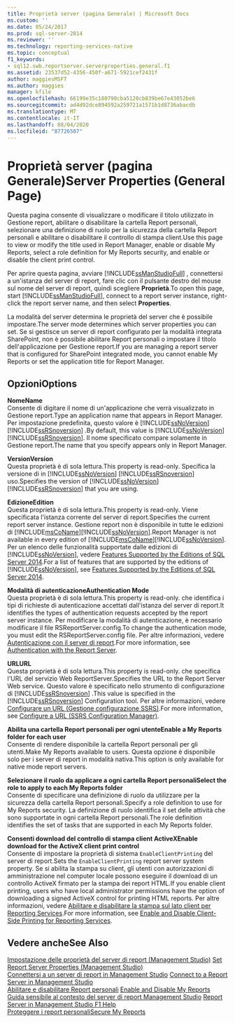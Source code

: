 ```yaml
---
title: Proprietà server (pagina Generale) | Microsoft Docs
ms.custom: ''
ms.date: 05/24/2017
ms.prod: sql-server-2014
ms.reviewer: ''
ms.technology: reporting-services-native
ms.topic: conceptual
f1_keywords:
- sql12.swb.reportserver.serverproperties.general.f1
ms.assetid: 23537d52-4356-450f-a671-5921cef2431f
author: maggiesMSFT
ms.author: maggies
manager: kfile
ms.openlocfilehash: 66199e35c180790cba5120cb839be67e43052be6
ms.sourcegitcommit: ad4d92dce894592a259721a1571b1d8736abacdb
ms.translationtype: MT
ms.contentlocale: it-IT
ms.lasthandoff: 08/04/2020
ms.locfileid: "87726507"
---
```

# <a name="server-properties-general-page"></a><span data-ttu-id="eb321-102">Proprietà server (pagina Generale)</span><span class="sxs-lookup"><span data-stu-id="eb321-102">Server Properties (General Page)</span></span>
  <span data-ttu-id="eb321-103">Questa pagina consente di visualizzare o modificare il titolo utilizzato in Gestione report, abilitare o disabilitare la cartella Report personali, selezionare una definizione di ruolo per la sicurezza della cartella Report personali e abilitare o disabilitare il controllo di stampa client.</span><span class="sxs-lookup"><span data-stu-id="eb321-103">Use this page to view or modify the title used in Report Manager, enable or disable My Reports, select a role definition for My Reports security, and enable or disable the client print control.</span></span>  
  
 <span data-ttu-id="eb321-104">Per aprire questa pagina, avviare [!INCLUDE[ssManStudioFull](../../includes/ssmanstudiofull-md.md)] , connettersi a un'istanza del server di report, fare clic con il pulsante destro del mouse sul nome del server di report, quindi scegliere **Proprietà**.</span><span class="sxs-lookup"><span data-stu-id="eb321-104">To open this page, start [!INCLUDE[ssManStudioFull](../../includes/ssmanstudiofull-md.md)], connect to a report server instance, right-click the report server name, and then select **Properties**.</span></span>  
  
 <span data-ttu-id="eb321-105">La modalità del server determina le proprietà del server che è possibile impostare.</span><span class="sxs-lookup"><span data-stu-id="eb321-105">The server mode determines which server properties you can set.</span></span> <span data-ttu-id="eb321-106">Se si gestisce un server di report configurato per la modalità integrata SharePoint, non è possibile abilitare Report personali o impostare il titolo dell'applicazione per Gestione report.</span><span class="sxs-lookup"><span data-stu-id="eb321-106">If you are managing a report server that is configured for SharePoint integrated mode, you cannot enable My Reports or set the application title for Report Manager.</span></span>  
  
## <a name="options"></a><span data-ttu-id="eb321-107">Opzioni</span><span class="sxs-lookup"><span data-stu-id="eb321-107">Options</span></span>  
 <span data-ttu-id="eb321-108">**Nome**</span><span class="sxs-lookup"><span data-stu-id="eb321-108">**Name**</span></span>  
 <span data-ttu-id="eb321-109">Consente di digitare il nome di un'applicazione che verrà visualizzato in Gestione report.</span><span class="sxs-lookup"><span data-stu-id="eb321-109">Type an application name that appears in Report Manager.</span></span> <span data-ttu-id="eb321-110">Per impostazione predefinita, questo valore è [!INCLUDE[ssNoVersion](../../includes/ssnoversion-md.md)] [!INCLUDE[ssRSnoversion](../../includes/ssrsnoversion-md.md)] .</span><span class="sxs-lookup"><span data-stu-id="eb321-110">By default, this value is [!INCLUDE[ssNoVersion](../../includes/ssnoversion-md.md)] [!INCLUDE[ssRSnoversion](../../includes/ssrsnoversion-md.md)].</span></span> <span data-ttu-id="eb321-111">Il nome specificato compare solamente in Gestione report.</span><span class="sxs-lookup"><span data-stu-id="eb321-111">The name that you specify appears only in Report Manager.</span></span>  
  
 <span data-ttu-id="eb321-112">**Version**</span><span class="sxs-lookup"><span data-stu-id="eb321-112">**Version**</span></span>  
 <span data-ttu-id="eb321-113">Questa proprietà è di sola lettura.</span><span class="sxs-lookup"><span data-stu-id="eb321-113">This property is read-only.</span></span> <span data-ttu-id="eb321-114">Specifica la versione di in [!INCLUDE[ssNoVersion](../../includes/ssnoversion-md.md)] [!INCLUDE[ssRSnoversion](../../includes/ssrsnoversion-md.md)] uso.</span><span class="sxs-lookup"><span data-stu-id="eb321-114">Specifies the version of [!INCLUDE[ssNoVersion](../../includes/ssnoversion-md.md)] [!INCLUDE[ssRSnoversion](../../includes/ssrsnoversion-md.md)] that you are using.</span></span>  
  
 <span data-ttu-id="eb321-115">**Edizione**</span><span class="sxs-lookup"><span data-stu-id="eb321-115">**Edition**</span></span>  
 <span data-ttu-id="eb321-116">Questa proprietà è di sola lettura.</span><span class="sxs-lookup"><span data-stu-id="eb321-116">This property is read-only.</span></span> <span data-ttu-id="eb321-117">Viene specificata l'istanza corrente del server di report.</span><span class="sxs-lookup"><span data-stu-id="eb321-117">Specifies the current report server instance.</span></span> <span data-ttu-id="eb321-118">Gestione report non è disponibile in tutte le edizioni di [!INCLUDE[msCoName](../../includes/msconame-md.md)][!INCLUDE[ssNoVersion](../../includes/ssnoversion-md.md)].</span><span class="sxs-lookup"><span data-stu-id="eb321-118">Report Manager is not available in every edition of [!INCLUDE[msCoName](../../includes/msconame-md.md)][!INCLUDE[ssNoVersion](../../includes/ssnoversion-md.md)].</span></span> <span data-ttu-id="eb321-119">Per un elenco delle funzionalità supportate dalle edizioni di [!INCLUDE[ssNoVersion](../../includes/ssnoversion-md.md)], vedere [Features Supported by the Editions of SQL Server 2014](../../getting-started/features-supported-by-the-editions-of-sql-server-2014.md).</span><span class="sxs-lookup"><span data-stu-id="eb321-119">For a list of features that are supported by the editions of [!INCLUDE[ssNoVersion](../../includes/ssnoversion-md.md)], see [Features Supported by the Editions of SQL Server 2014](../../getting-started/features-supported-by-the-editions-of-sql-server-2014.md).</span></span>  
  
 <span data-ttu-id="eb321-120">**Modalità di autenticazione**</span><span class="sxs-lookup"><span data-stu-id="eb321-120">**Authentication Mode**</span></span>  
 <span data-ttu-id="eb321-121">Questa proprietà è di sola lettura.</span><span class="sxs-lookup"><span data-stu-id="eb321-121">This property is read-only.</span></span> <span data-ttu-id="eb321-122">che identifica i tipi di richieste di autenticazione accettati dall'istanza del server di report.</span><span class="sxs-lookup"><span data-stu-id="eb321-122">It identifies the types of authentication requests accepted by the report server instance.</span></span> <span data-ttu-id="eb321-123">Per modificare la modalità di autenticazione, è necessario modificare il file RSReportServer.config.</span><span class="sxs-lookup"><span data-stu-id="eb321-123">To change the authentication mode, you must edit the RSReportServer.config file.</span></span> <span data-ttu-id="eb321-124">Per altre informazioni, vedere [Autenticazione con il server di report](../security/authentication-with-the-report-server.md).</span><span class="sxs-lookup"><span data-stu-id="eb321-124">For more information, see [Authentication with the Report Server](../security/authentication-with-the-report-server.md).</span></span>  
  
 <span data-ttu-id="eb321-125">**URL**</span><span class="sxs-lookup"><span data-stu-id="eb321-125">**URL**</span></span>  
 <span data-ttu-id="eb321-126">Questa proprietà è di sola lettura.</span><span class="sxs-lookup"><span data-stu-id="eb321-126">This property is read-only.</span></span> <span data-ttu-id="eb321-127">che specifica l'URL del servizio Web ReportServer.</span><span class="sxs-lookup"><span data-stu-id="eb321-127">Specifies the URL to the Report Server Web service.</span></span> <span data-ttu-id="eb321-128">Questo valore è specificato nello strumento di configurazione di [!INCLUDE[ssRSnoversion](../../includes/ssrsnoversion-md.md)] .</span><span class="sxs-lookup"><span data-stu-id="eb321-128">This value is specified in the [!INCLUDE[ssRSnoversion](../../includes/ssrsnoversion-md.md)] Configuration tool.</span></span> <span data-ttu-id="eb321-129">Per altre informazioni, vedere [Configurare un URL &#40;Gestione configurazione SSRS&#41;](../install-windows/configure-a-url-ssrs-configuration-manager.md).</span><span class="sxs-lookup"><span data-stu-id="eb321-129">For more information, see [Configure a URL  &#40;SSRS Configuration Manager&#41;](../install-windows/configure-a-url-ssrs-configuration-manager.md).</span></span>  
  
 <span data-ttu-id="eb321-130">**Abilita una cartella Report personali per ogni utente**</span><span class="sxs-lookup"><span data-stu-id="eb321-130">**Enable a My Reports folder for each user**</span></span>  
 <span data-ttu-id="eb321-131">Consente di rendere disponibile la cartella Report personali per gli utenti.</span><span class="sxs-lookup"><span data-stu-id="eb321-131">Make My Reports available to users.</span></span> <span data-ttu-id="eb321-132">Questa opzione è disponibile solo per i server di report in modalità nativa.</span><span class="sxs-lookup"><span data-stu-id="eb321-132">This option is only available for native mode report servers.</span></span>  
  
 <span data-ttu-id="eb321-133">**Selezionare il ruolo da applicare a ogni cartella Report personali**</span><span class="sxs-lookup"><span data-stu-id="eb321-133">**Select the role to apply to each My Reports folder**</span></span>  
 <span data-ttu-id="eb321-134">Consente di specificare una definizione di ruolo da utilizzare per la sicurezza della cartella Report personali.</span><span class="sxs-lookup"><span data-stu-id="eb321-134">Specify a role definition to use for My Reports security.</span></span> <span data-ttu-id="eb321-135">La definizione di ruolo identifica il set delle attività che sono supportate in ogni cartella Report personali.</span><span class="sxs-lookup"><span data-stu-id="eb321-135">The role definition identifies the set of tasks that are supported in each My Reports folder.</span></span>  
  
 <span data-ttu-id="eb321-136">**Consenti download del controllo di stampa client ActiveX**</span><span class="sxs-lookup"><span data-stu-id="eb321-136">**Enable download for the ActiveX client print control**</span></span>  
 <span data-ttu-id="eb321-137">Consente di impostare la proprietà di sistema `EnableClientPrinting` del server di report.</span><span class="sxs-lookup"><span data-stu-id="eb321-137">Sets the `EnableClientPrinting` report server system property.</span></span> <span data-ttu-id="eb321-138">Se si abilita la stampa su client, gli utenti con autorizzazioni di amministrazione nel computer locale possono eseguire il download di un controllo ActiveX firmato per la stampa dei report HTML.</span><span class="sxs-lookup"><span data-stu-id="eb321-138">If you enable client printing, users who have local administrator permissions have the option of downloading a signed ActiveX control for printing HTML reports.</span></span> <span data-ttu-id="eb321-139">Per altre informazioni, vedere [Abilitare e disabilitare la stampa sul lato client per Reporting Services](../report-server/enable-and-disable-client-side-printing-for-reporting-services.md).</span><span class="sxs-lookup"><span data-stu-id="eb321-139">For more information, see [Enable and Disable Client-Side Printing for Reporting Services](../report-server/enable-and-disable-client-side-printing-for-reporting-services.md).</span></span>  
  
## <a name="see-also"></a><span data-ttu-id="eb321-140">Vedere anche</span><span class="sxs-lookup"><span data-stu-id="eb321-140">See Also</span></span>  
 <span data-ttu-id="eb321-141">[Impostazione delle proprietà del server di report &#40;Management Studio&#41;](set-report-server-properties-management-studio.md) </span><span class="sxs-lookup"><span data-stu-id="eb321-141">[Set Report Server Properties &#40;Management Studio&#41;](set-report-server-properties-management-studio.md) </span></span>  
 <span data-ttu-id="eb321-142">[Connettersi a un server di report in Management Studio](connect-to-a-report-server-in-management-studio.md) </span><span class="sxs-lookup"><span data-stu-id="eb321-142">[Connect to a Report Server in Management Studio](connect-to-a-report-server-in-management-studio.md) </span></span>  
 <span data-ttu-id="eb321-143">[Abilitare e disabilitare Report personali](../report-server/enable-and-disable-my-reports.md) </span><span class="sxs-lookup"><span data-stu-id="eb321-143">[Enable and Disable My Reports](../report-server/enable-and-disable-my-reports.md) </span></span>  
 <span data-ttu-id="eb321-144">[Guida sensibile al contesto del server di report Management Studio](report-server-in-management-studio-f1-help.md) </span><span class="sxs-lookup"><span data-stu-id="eb321-144">[Report Server in Management Studio F1 Help](report-server-in-management-studio-f1-help.md) </span></span>  
 [<span data-ttu-id="eb321-145">Proteggere i report personali</span><span class="sxs-lookup"><span data-stu-id="eb321-145">Secure My Reports</span></span>](../security/secure-my-reports.md)  
  
  
